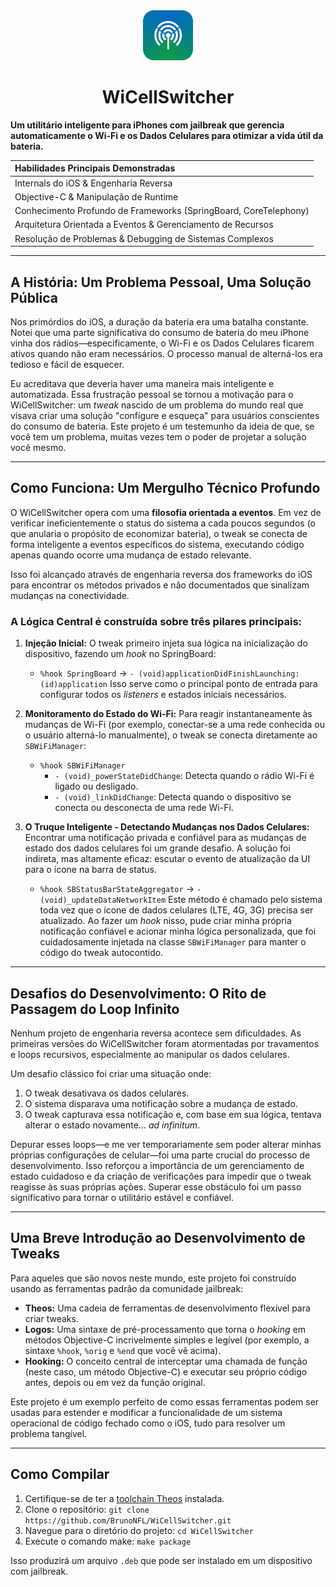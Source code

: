 <div align="center">
  <img src="https://raw.githubusercontent.com/BrunoNFL/brunonfl.github.io/master/depictions/com.brunonfl.wicellswitcher/icon%403x.png" width="80" alt="Ícone do WiCellSwitcher">
  <h1>WiCellSwitcher</h1>
</div>

**Um utilitário inteligente para iPhones com jailbreak que gerencia automaticamente o Wi-Fi e os Dados Celulares para otimizar a vida útil da bateria.**

| Habilidades Principais Demonstradas |
| :--- |
| Internals do iOS & Engenharia Reversa |
| Objective-C & Manipulação de Runtime |
| Conhecimento Profundo de Frameworks (SpringBoard, CoreTelephony) |
| Arquitetura Orientada a Eventos & Gerenciamento de Recursos |
| Resolução de Problemas & Debugging de Sistemas Complexos |

---

## A História: Um Problema Pessoal, Uma Solução Pública

Nos primórdios do iOS, a duração da bateria era uma batalha constante. Notei que uma parte significativa do consumo de bateria do meu iPhone vinha dos rádios—especificamente, o Wi-Fi e os Dados Celulares ficarem ativos quando não eram necessários. O processo manual de alterná-los era tedioso e fácil de esquecer.

Eu acreditava que deveria haver uma maneira mais inteligente e automatizada. Essa frustração pessoal se tornou a motivação para o WiCellSwitcher: um *tweak* nascido de um problema do mundo real que visava criar uma solução "configure e esqueça" para usuários conscientes do consumo de bateria. Este projeto é um testemunho da ideia de que, se você tem um problema, muitas vezes tem o poder de projetar a solução você mesmo.

---

## Como Funciona: Um Mergulho Técnico Profundo

O WiCellSwitcher opera com uma **filosofia orientada a eventos**. Em vez de verificar ineficientemente o status do sistema a cada poucos segundos (o que anularia o propósito de economizar bateria), o tweak se conecta de forma inteligente a eventos específicos do sistema, executando código apenas quando ocorre uma mudança de estado relevante.

Isso foi alcançado através de engenharia reversa dos frameworks do iOS para encontrar os métodos privados e não documentados que sinalizam mudanças na conectividade.

### A Lógica Central é construída sobre três pilares principais:

1.  **Injeção Inicial:** O tweak primeiro injeta sua lógica na inicialização do dispositivo, fazendo um *hook* no SpringBoard:
    * `%hook SpringBoard` -> `- (void)applicationDidFinishLaunching:(id)application`
    Isso serve como o principal ponto de entrada para configurar todos os *listeners* e estados iniciais necessários.

2.  **Monitoramento do Estado do Wi-Fi:** Para reagir instantaneamente às mudanças de Wi-Fi (por exemplo, conectar-se a uma rede conhecida ou o usuário alterná-lo manualmente), o tweak se conecta diretamente ao `SBWiFiManager`:
    * `%hook SBWiFiManager`
        * `- (void)_powerStateDidChange`: Detecta quando o rádio Wi-Fi é ligado ou desligado.
        * `- (void)_linkDidChange`: Detecta quando o dispositivo se conecta ou desconecta de uma rede Wi-Fi.

3.  **O Truque Inteligente - Detectando Mudanças nos Dados Celulares:** Encontrar uma notificação privada e confiável para as mudanças de estado dos dados celulares foi um grande desafio. A solução foi indireta, mas altamente eficaz: escutar o evento de atualização da UI para o ícone na barra de status.
    * `%hook SBStatusBarStateAggregator` -> `- (void)_updateDataNetworkItem`
    Este método é chamado pelo sistema toda vez que o ícone de dados celulares (LTE, 4G, 3G) precisa ser atualizado. Ao fazer um *hook* nisso, pude criar minha própria notificação confiável e acionar minha lógica personalizada, que foi cuidadosamente injetada na classe `SBWiFiManager` para manter o código do tweak autocontido.

---

## Desafios do Desenvolvimento: O Rito de Passagem do Loop Infinito

Nenhum projeto de engenharia reversa acontece sem dificuldades. As primeiras versões do WiCellSwitcher foram atormentadas por travamentos e loops recursivos, especialmente ao manipular os dados celulares.

Um desafio clássico foi criar uma situação onde:
1. O tweak desativava os dados celulares.
2. O sistema disparava uma notificação sobre a mudança de estado.
3. O tweak capturava essa notificação e, com base em sua lógica, tentava alterar o estado novamente... *ad infinitum*.

Depurar esses loops—e me ver temporariamente sem poder alterar minhas próprias configurações de celular—foi uma parte crucial do processo de desenvolvimento. Isso reforçou a importância de um gerenciamento de estado cuidadoso e da criação de verificações para impedir que o tweak reagisse às suas próprias ações. Superar esse obstáculo foi um passo significativo para tornar o utilitário estável e confiável.

---

## Uma Breve Introdução ao Desenvolvimento de Tweaks

Para aqueles que são novos neste mundo, este projeto foi construído usando as ferramentas padrão da comunidade jailbreak:

* **Theos:** Uma cadeia de ferramentas de desenvolvimento flexível para criar tweaks.
* **Logos:** Uma sintaxe de pré-processamento que torna o *hooking* em métodos Objective-C incrivelmente simples e legível (por exemplo, a sintaxe `%hook`, `%orig` e `%end` que você vê acima).
* **Hooking:** O conceito central de interceptar uma chamada de função (neste caso, um método Objective-C) e executar seu próprio código antes, depois ou em vez da função original.

Este projeto é um exemplo perfeito de como essas ferramentas podem ser usadas para estender e modificar a funcionalidade de um sistema operacional de código fechado como o iOS, tudo para resolver um problema tangível.

---

## Como Compilar

1.  Certifique-se de ter a [toolchain Theos](https://theos.dev/) instalada.
2.  Clone o repositório: `git clone https://github.com/BrunoNFL/WiCellSwitcher.git`
3.  Navegue para o diretório do projeto: `cd WiCellSwitcher`
4.  Execute o comando make: `make package`

Isso produzirá um arquivo `.deb` que pode ser instalado em um dispositivo com jailbreak.
